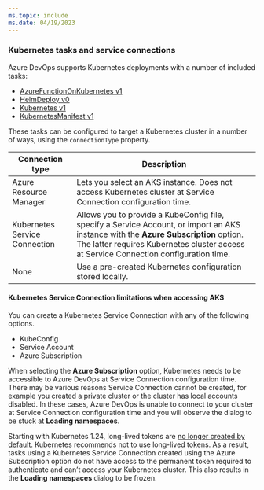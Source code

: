 ```yaml
---
ms.topic: include
ms.date: 04/19/2023
---
```


### Kubernetes tasks and service connections

Azure DevOps supports Kubernetes deployments with a number of included tasks:

* [AzureFunctionOnKubernetes v1](../azure-function-on-kubernetes-v1.md)
* [HelmDeploy v0](../helm-deploy-v0.md)
* [Kubernetes v1](../kubernetes-v1.md)
* [KubernetesManifest v1](../kubernetes-manifest-v1.md)

These tasks can be configured to target a Kubernetes cluster in a number of ways, using the `connectionType` property.

| Connection type | Description |
|-----------------|-------------|
| Azure Resource Manager | Lets you select an AKS instance. Does not access Kubernetes cluster at Service Connection configuration time. |
| Kubernetes Service Connection | Allows you to provide a KubeConfig file, specify a Service Account, or import an AKS instance with the **Azure Subscription** option. The latter requires Kubernetes cluster access at Service Connection configuration time. |
| None | Use a pre-created Kubernetes configuration stored locally. |

#### Kubernetes Service Connection limitations when accessing AKS

You can create a Kubernetes Service Connection with any of the following options.

* KubeConfig
* Service Account
* Azure Subscription

When selecting the **Azure Subscription** option, Kubernetes needs to be accessible to Azure DevOps at Service Connection configuration time. There may be various reasons Service Connection cannot be created, for example you created a private cluster or the cluster has local accounts disabled. In these cases, Azure DevOps is unable to connect to your cluster at Service Connection configuration time and you will observe the dialog to be stuck at **Loading namespaces**.

Starting with Kubernetes 1.24, long-lived tokens are [no longer created by default](https://github.com/kubernetes/kubernetes/blob/master/CHANGELOG/CHANGELOG-1.24.md#urgent-upgrade-notes). Kubernetes recommends not to use long-lived tokens. As a result, tasks using a Kubernetes Service Connection created using the Azure Subscription option do not have access to the permanent token required to authenticate and can’t access your Kubernetes cluster. This also results in the **Loading namespaces** dialog to be frozen.